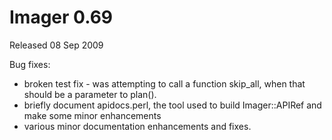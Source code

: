 # Imager 0.69

Released 08 Sep 2009

Bug fixes:
- broken test fix - was attempting to call a function skip_all, when that should be a parameter to plan().
- briefly document apidocs.perl, the tool used to build Imager::APIRef and make some minor enhancements
- various minor documentation enhancements and fixes.